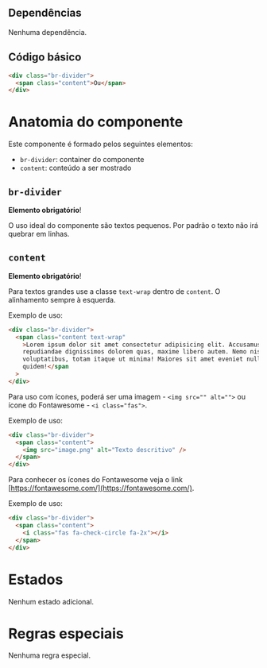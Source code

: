 ## Dependências

Nenhuma dependência.

## Código básico

```html
<div class="br-divider">
  <span class="content">Ou</span>
</div>
```

# Anatomia do componente

Este componente é formado pelos seguintes elementos:

- `br-divider`: container do componente
- `content`: conteúdo a ser mostrado

## `br-divider`

**Elemento obrigatório**!

O uso ideal do componente são textos pequenos. Por padrão o texto não irá quebrar em linhas.

## `content`

**Elemento obrigatório**!

Para textos grandes use a classe `text-wrap` dentro de `content`. O alinhamento sempre à esquerda.

Exemplo de uso:

```html
<div class="br-divider">
  <span class="content text-wrap"
    >Lorem ipsum dolor sit amet consectetur adipisicing elit. Accusamus nulla
    repudiandae dignissimos dolorem quas, maxime libero autem. Nemo nisi
    voluptatibus, totam itaque ut minima! Maiores sit amet eveniet nulla
    quidem!</span
  >
</div>
```

Para uso com ícones, poderá ser uma imagem - `<img src="" alt="">` ou ícone do Fontawesome - `<i class="fas">`.

Exemplo de uso:

```html
<div class="br-divider">
  <span class="content">
    <img src="image.png" alt="Texto descritivo" />
  </span>
</div>
```

Para conhecer os ícones do Fontawesome veja o link [https://fontawesome.com/](https://fontawesome.com/).

Exemplo de uso:

```html
<div class="br-divider">
  <span class="content">
    <i class="fas fa-check-circle fa-2x"></i>
  </span>
</div>
```

# Estados

Nenhum estado adicional.

# Regras especiais

Nenhuma regra especial.
